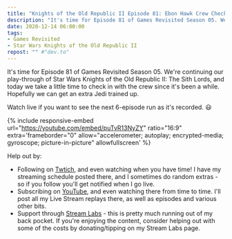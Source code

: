 ```yaml
---
title: "Knights of the Old Republic II Episode 81: Ebon Hawk Crew Check-In Part 5"
description: "It's time for Episode 81 of Games Revisited Season 05. We're continuing our play-through of Star Wars Knights of the Old Republic II: The Sith Lords, and today we take a little time to check in with the crew since it's been a while. Hopefully we can get an extra Jedi trained up."
date: 2020-12-14 06:00:00
tags:
- Games Revisited
- Star Wars Knights of the Old Republic II
repost: "" #"dev.to"
---
```


It's time for Episode 81 of Games Revisited Season 05. We're continuing our play-through of Star Wars Knights of the Old Republic II: The Sith Lords, and today we take a little time to check in with the crew since it's been a while. Hopefully we can get an extra Jedi trained up.

Watch live if you want to see the next 6-episode run as it's recorded. :smiley:
<!--more-->

{% include responsive-embed url="https://youtube.com/embed/puTvR13NyZY" ratio="16:9" extra='frameborder="0" allow="accelerometer; autoplay; encrypted-media; gyroscope; picture-in-picture" allowfullscreen' %}

Help out by:
 * Following on [Twtich](https://twitch.tv/AnonJr_Live), and even watching when you have time! I have my streaming schedule posted there, and I sometimes do random extras - so if you follow you'll get notified when I go live.
 * Subscribing on [YouTube](http://www.youtube.com/channel/UCXafqhKHbkSUIrq0LAuu0tw), and even watching there from time to time. I'll post all my Live Stream replays there, as well as episodes and various other bits.
 * Support through [Stream Labs](https://streamlabs.com/anonjr_live) - this is pretty much running out of my back pocket. If you're enjoying the content, consider helping out with some of the costs by donating/tipping on my Stream Labs page.